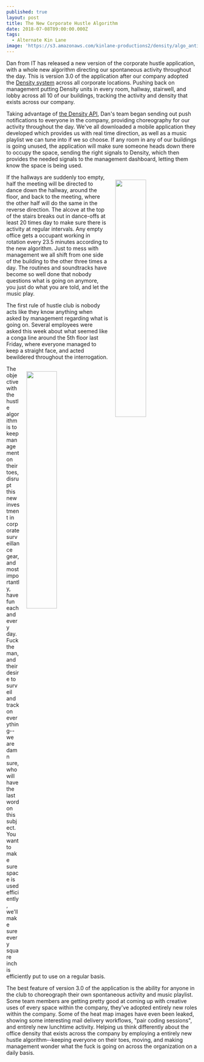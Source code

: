 ```yaml
---
published: true
layout: post
title: The New Corporate Hustle Algorithm
date: 2018-07-08T09:00:00.000Z
tags:
  - Alternate Kin Lane
image: 'https://s3.amazonaws.com/kinlane-productions2/density/algo_anti_camera_r5.gif'
---
```

Dan from IT has released a new version of the corporate hustle application, with a whole new algorithm directing our spontaneous activity throughout the day. This is version 3.0 of the application after our company adopted the [Density system](https://www.density.io/) across all corporate locations. Pushing back on management putting Density units in every room, hallway, stairwell, and lobby across all 10 of our buildings, tracking the activity and density that exists across our company.

Taking advantage of [the Density API](http://docs.density.io/v2/), Dan's team began sending out push notifications to everyone in the company, providing choreography for our activity throughout the day. We've all downloaded a mobile application they developed which provides us with real time direction, as well as a music playlist we can tune into if we so choose. If any room in any of our buildings is going unused, the application will make sure someone heads down there to occupy the space, sending the right signals to Density, which then provides the needed signals to the management dashboard, letting them know the space is being used.

<p><img src="https://s3.amazonaws.com/kinlane-productions2/density/algo_lingering.gif" style="padding: 15px;" align="right" width="40%" /></p>If the hallways are suddenly too empty, half the meeting will be directed to dance down the hallway, around the floor, and back to the meeting, where the other half will do the same in the reverse direction. The alcove at the top of the stairs breaks out in dance-offs at least 20 times day to make sure there is activity at regular intervals. Any empty office gets a occupant working in rotation every 23.5 minutes according to the new algorithm. Just to mess with management we all shift from one side of the building to the other three times a day. The routines and soundtracks have become so well done that nobody questions what is going on anymore, you just do what you are told, and let the music play.

The first rule of hustle club is nobody acts like they know anything when asked by management regarding what is going on. Several employees were asked this week about what seemed like a conga line around the 5th floor last Friday, where everyone managed to keep a straight face, and acted bewildered throughout the interrogation.<p><img src="https://s3.amazonaws.com/kinlane-productions2/density/algo_anti_camera_r5.gif" style="padding: 15px;" align="right" width="40%" /></p> The objective with the hustle algorithm is to keep management on their toes, disrupt this new investment in corporate surveillance gear, and most importantly, have fun each and every day. Fuck the man, and their desire to surveil and track on everything--we are damn sure, who will have the last word on this subject. You want to make sure space is used efficiently, we'll make sure every square inch is efficiently put to use on a regular basis.

The best feature of version 3.0 of the application is the ability for anyone in the club to choreograph their own spontaneous activity and music playlist. Some team members are getting pretty good at coming up with creative uses of every space within the company, they've adopted entirely new roles within the company. Some of the heat map images have even been leaked, showing some interesting mail delivery workflows, "pair coding sessions", and entirely new lunchtime activity. Helping us think differently about the office density that exists across the company by employing a entirely new hustle algorithm--keeping everyone on their toes, moving, and making management wonder what the fuck is going on across the organization on a daily basis.
